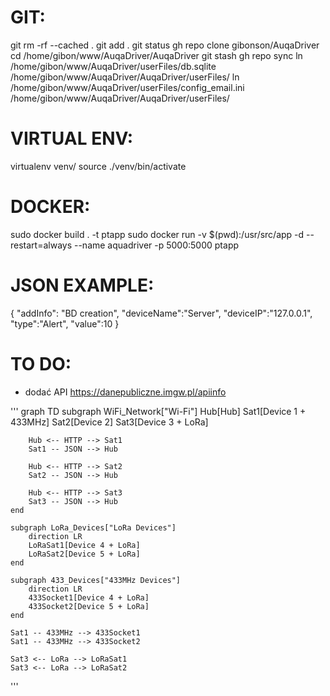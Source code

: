 # GIT:
git rm -rf --cached .
git add .
git status
gh repo clone gibonson/AuqaDriver
cd /home/gibon/www/AuqaDriver/AuqaDriver
git stash
gh repo sync
ln /home/gibon/www/AuqaDriver/userFiles/db.sqlite /home/gibon/www/AuqaDriver/AuqaDriver/userFiles/
ln /home/gibon/www/AuqaDriver/userFiles/config_email.ini /home/gibon/www/AuqaDriver/AuqaDriver/userFiles/

# VIRTUAL ENV:
virtualenv venv/
source ./venv/bin/activate

# DOCKER:
sudo docker build . -t ptapp
sudo docker run -v $(pwd):/usr/src/app -d --restart=always --name aquadriver -p 5000:5000 ptapp 

# JSON EXAMPLE:

{
"addInfo": "BD creation",
"deviceName":"Server",
"deviceIP":"127.0.0.1",
"type":"Alert",
"value":10
}

# TO DO:
 - dodać API https://danepubliczne.imgw.pl/apiinfo

'''
graph TD
    subgraph WiFi_Network["Wi-Fi"]
        Hub[Hub]
        Sat1[Device 1 + 433MHz]
        Sat2[Device 2]
        Sat3[Device 3 + LoRa]
    
        Hub <-- HTTP --> Sat1
        Sat1 -- JSON --> Hub

        Hub <-- HTTP --> Sat2
        Sat2 -- JSON --> Hub

        Hub <-- HTTP --> Sat3
        Sat3 -- JSON --> Hub
    end

    subgraph LoRa_Devices["LoRa Devices"]
        direction LR
        LoRaSat1[Device 4 + LoRa]
        LoRaSat2[Device 5 + LoRa]
    end

    subgraph 433_Devices["433MHz Devices"]
        direction LR
        433Socket1[Device 4 + LoRa]
        433Socket2[Device 5 + LoRa]
    end

    Sat1 -- 433MHz --> 433Socket1
    Sat1 -- 433MHz --> 433Socket2

    Sat3 <-- LoRa --> LoRaSat1
    Sat3 <-- LoRa --> LoRaSat2

'''